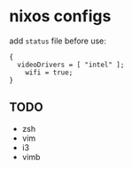 # nixos configs

add `status` file before use:

```
{
  videoDrivers = [ "intel" ];
	wifi = true;
}
```

## TODO

+ zsh
+ vim
+ i3
+ vimb

